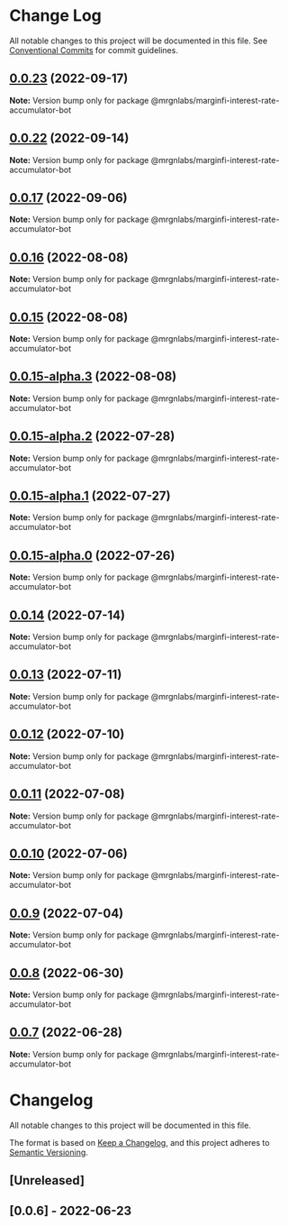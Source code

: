 # Change Log

All notable changes to this project will be documented in this file.
See [Conventional Commits](https://conventionalcommits.org) for commit guidelines.

## [0.0.23](https://github.com/mrgnlabs/marginfi-sdk/compare/@mrgnlabs/marginfi-interest-rate-accumulator-bot@0.0.22...@mrgnlabs/marginfi-interest-rate-accumulator-bot@0.0.23) (2022-09-17)

**Note:** Version bump only for package @mrgnlabs/marginfi-interest-rate-accumulator-bot





## [0.0.22](https://github.com/mrgnlabs/marginfi-sdk/compare/@mrgnlabs/marginfi-interest-rate-accumulator-bot@0.0.21...@mrgnlabs/marginfi-interest-rate-accumulator-bot@0.0.22) (2022-09-14)

**Note:** Version bump only for package @mrgnlabs/marginfi-interest-rate-accumulator-bot





## [0.0.17](https://github.com/mrgnlabs/marginfi-sdk/compare/@mrgnlabs/marginfi-interest-rate-accumulator-bot@0.0.15-alpha.3...@mrgnlabs/marginfi-interest-rate-accumulator-bot@0.0.17) (2022-09-06)

**Note:** Version bump only for package @mrgnlabs/marginfi-interest-rate-accumulator-bot





## [0.0.16](https://github.com/mrgnlabs/marginfi-sdk/compare/@mrgnlabs/marginfi-interest-rate-accumulator-bot@0.0.15-alpha.3...@mrgnlabs/marginfi-interest-rate-accumulator-bot@0.0.16) (2022-08-08)

**Note:** Version bump only for package @mrgnlabs/marginfi-interest-rate-accumulator-bot





## [0.0.15](https://github.com/mrgnlabs/marginfi-sdk/compare/@mrgnlabs/marginfi-interest-rate-accumulator-bot@0.0.15-alpha.3...@mrgnlabs/marginfi-interest-rate-accumulator-bot@0.0.15) (2022-08-08)

**Note:** Version bump only for package @mrgnlabs/marginfi-interest-rate-accumulator-bot





## [0.0.15-alpha.3](https://github.com/mrgnlabs/marginfi-sdk/compare/@mrgnlabs/marginfi-interest-rate-accumulator-bot@0.0.15-alpha.2...@mrgnlabs/marginfi-interest-rate-accumulator-bot@0.0.15-alpha.3) (2022-08-08)

**Note:** Version bump only for package @mrgnlabs/marginfi-interest-rate-accumulator-bot





## [0.0.15-alpha.2](https://github.com/mrgnlabs/marginfi-sdk/compare/@mrgnlabs/marginfi-interest-rate-accumulator-bot@0.0.15-alpha.1...@mrgnlabs/marginfi-interest-rate-accumulator-bot@0.0.15-alpha.2) (2022-07-28)

**Note:** Version bump only for package @mrgnlabs/marginfi-interest-rate-accumulator-bot





## [0.0.15-alpha.1](https://github.com/mrgnlabs/marginfi-sdk/compare/@mrgnlabs/marginfi-interest-rate-accumulator-bot@0.0.15-alpha.0...@mrgnlabs/marginfi-interest-rate-accumulator-bot@0.0.15-alpha.1) (2022-07-27)

**Note:** Version bump only for package @mrgnlabs/marginfi-interest-rate-accumulator-bot





## [0.0.15-alpha.0](https://github.com/mrgnlabs/marginfi-sdk/compare/@mrgnlabs/marginfi-interest-rate-accumulator-bot@0.0.14...@mrgnlabs/marginfi-interest-rate-accumulator-bot@0.0.15-alpha.0) (2022-07-26)

**Note:** Version bump only for package @mrgnlabs/marginfi-interest-rate-accumulator-bot





## [0.0.14](https://github.com/mrgnlabs/marginfi-sdk/compare/@mrgnlabs/marginfi-interest-rate-accumulator-bot@0.0.13...@mrgnlabs/marginfi-interest-rate-accumulator-bot@0.0.14) (2022-07-14)

**Note:** Version bump only for package @mrgnlabs/marginfi-interest-rate-accumulator-bot





## [0.0.13](https://github.com/mrgnlabs/marginfi-sdk/compare/@mrgnlabs/marginfi-interest-rate-accumulator-bot@0.0.12...@mrgnlabs/marginfi-interest-rate-accumulator-bot@0.0.13) (2022-07-11)

**Note:** Version bump only for package @mrgnlabs/marginfi-interest-rate-accumulator-bot





## [0.0.12](https://github.com/mrgnlabs/marginfi-sdk/compare/@mrgnlabs/marginfi-interest-rate-accumulator-bot@0.0.11...@mrgnlabs/marginfi-interest-rate-accumulator-bot@0.0.12) (2022-07-10)

**Note:** Version bump only for package @mrgnlabs/marginfi-interest-rate-accumulator-bot





## [0.0.11](https://github.com/mrgnlabs/marginfi-sdk/compare/@mrgnlabs/marginfi-interest-rate-accumulator-bot@0.0.10...@mrgnlabs/marginfi-interest-rate-accumulator-bot@0.0.11) (2022-07-08)

**Note:** Version bump only for package @mrgnlabs/marginfi-interest-rate-accumulator-bot





## [0.0.10](https://github.com/mrgnlabs/marginfi-sdk/compare/@mrgnlabs/marginfi-interest-rate-accumulator-bot@0.0.9...@mrgnlabs/marginfi-interest-rate-accumulator-bot@0.0.10) (2022-07-06)

**Note:** Version bump only for package @mrgnlabs/marginfi-interest-rate-accumulator-bot





## [0.0.9](https://github.com/mrgnlabs/marginfi-sdk/compare/@mrgnlabs/marginfi-interest-rate-accumulator-bot@0.0.8...@mrgnlabs/marginfi-interest-rate-accumulator-bot@0.0.9) (2022-07-04)

**Note:** Version bump only for package @mrgnlabs/marginfi-interest-rate-accumulator-bot





## [0.0.8](https://github.com/mrgnlabs/marginfi-sdk/compare/@mrgnlabs/marginfi-interest-rate-accumulator-bot@0.0.7...@mrgnlabs/marginfi-interest-rate-accumulator-bot@0.0.8) (2022-06-30)

**Note:** Version bump only for package @mrgnlabs/marginfi-interest-rate-accumulator-bot





## [0.0.7](https://github.com/mrgnlabs/marginfi-sdk/compare/@mrgnlabs/marginfi-interest-rate-accumulator-bot@0.0.6...@mrgnlabs/marginfi-interest-rate-accumulator-bot@0.0.7) (2022-06-28)

**Note:** Version bump only for package @mrgnlabs/marginfi-interest-rate-accumulator-bot





# Changelog

All notable changes to this project will be documented in this file.

The format is based on [Keep a Changelog](https://keepachangelog.com/en/1.0.0/),
and this project adheres to [Semantic Versioning](https://semver.org/spec/v2.0.0.html).

## [Unreleased]

## [0.0.6] - 2022-06-23
